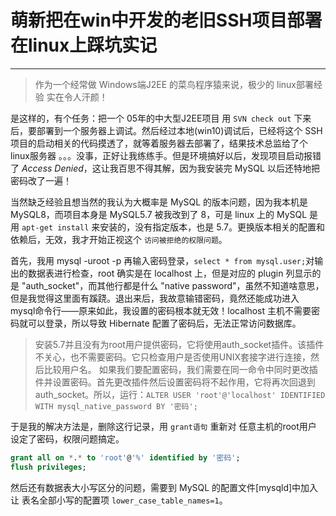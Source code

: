 # 萌新把在win中开发的老旧SSH项目部署在linux上踩坑实记
----
> 作为一个经常做 Windows端J2EE 的菜鸟程序猿来说，极少的 linux部署经验 实在令人汗颜！

是这样的，有个任务：把一个 05年的中大型J2EE项目 用 `SVN check out` 下来后，要部署到一个服务器上调试。然后经过本地(win10)调试后，已经将这个 SSH 项目的启动相关的代码摸透了，就等着服务器去部署了，结果技术总监给了个 linux服务器 。。。没事，正好让我练练手。但是环境搞好以后，发现项目启动报错了 *Access Denied*，这让我百思不得其解，因为我安装完 MySQL 以后还特地把密码改了一遍！

当然缺乏经验且想当然的我认为大概率是 MySQL 的版本问题，因为我本机是 MySQL8，而项目本身是 MySQL5.7 被我改到了 8，可是 linux 上的 MySQL 是用 `apt-get install` 来安装的，没有指定版本，也是 5.7。更换版本相关的配置和依赖后，无效，我才开始正视这个 `访问被拒绝的权限问题`。

首先，我用 mysql -uroot -p 再输入密码登录，`select * from mysql.user;`对输出的数据表进行检查，root 确实是在 localhost 上，但是对应的 plugin 列显示的是 "auth_socket"，而其他行都是什么 "native password"，虽然不知道啥意思，但是我觉得这里面有蹊跷。退出来后，我故意输错密码，竟然还能成功进入 mysql命令行——原来如此，我设置的密码根本就无效！localhost 主机不需要密码就可以登录，所以导致 Hibernate 配置了密码后，无法正常访问数据库。

> 安装5.7并且没有为root用户提供密码，它将使用auth_socket插件。该插件不关心，也不需要密码。它只检查用户是否使用UNIX套接字进行连接，然后比较用户名。
> 如果我们要配置密码，我们需要在同一命令中同时更改插件并设置密码。首先更改插件然后设置密码将不起作用，它将再次回退到auth_socket。所以，运行：`ALTER USER 'root'@'localhost' IDENTIFIED WITH mysql_native_password BY '密码';`

于是我的解决方法是，删除这行记录，用 `grant语句` 重新对 任意主机的root用户 设定了密码，权限问题搞定。
```sql
grant all on *.* to 'root'@'%' identified by '密码';
flush privileges;
```

然后还有数据表大小写区分的问题，需要到 MySQL 的配置文件[mysqld]中加入让 表名全部小写的配置项 `lower_case_table_names=1`。
